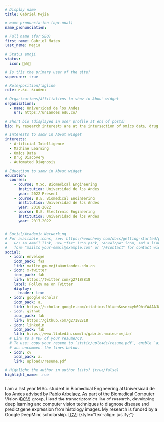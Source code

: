 ```yaml
---
# Display name
title: Gabriel Mejia

# Name pronunciation (optional)
name_pronunciation:

# Full name (for SEO)
first_name: Gabriel Mateo
last_name: Mejia

# Status emoji
status:
  icon: 🧬🩸💊

# Is this the primary user of the site?
superuser: true

# Role/position/tagline
role: M.Sc. Student

# Organizations/Affiliations to show in About widget
organizations:
  - name: Universidad de los Andes
    url: https://uniandes.edu.co/

# Short bio (displayed in user profile at end of posts)
bio: My research interests are at the intersection of omics data, drug discovery, and AI/ML.

# Interests to show in About widget
interests:
  - Artificial Intelligence
  - Machine Learning
  - Omics Data
  - Drug Discovery
  - Automated Diagnosis

# Education to show in About widget
education:
  courses:
    - course: M.Sc. Biomedical Engineering 
      institution: Universidad de los Andes
      year: 2022-Present
    - course: B.E. Biomedical Engineering
      institution: Universidad de los Andes
      year: 2018-2022
    - course: B.E. Electronic Engineering
      institution: Universidad de los Andes
      year: 2017-2022


# Social/Academic Networking
# For available icons, see: https://wowchemy.com/docs/getting-started/page-builder/#icons
#   For an email link, use "fas" icon pack, "envelope" icon, and a link in the
#   form "mailto:your-email@example.com" or "/#contact" for contact widget.
social:
  - icon: envelope
    icon_pack: fas
    link: mailto:gm.mejia@uniandes.edu.co
  - icon: x-twitter
    icon_pack: fab
    link: https://twitter.com/g27182818
    label: Follow me on Twitter
    display:
      header: true
  - icon: google-scholar
    icon_pack: ai
    link: https://scholar.google.com/citations?hl=en&user=yh69hnYAAAAJ&view_op=list_works&sortby=pubdate
  - icon: github
    icon_pack: fab
    link: https://github.com/g27182818
  - icon: linkedin
    icon_pack: fab
    link: https://www.linkedin.com/in/gabriel-mateo-mejia/
  # Link to a PDF of your resume/CV.
  # To use: copy your resume to `static/uploads/resume.pdf`, enable `ai` icons in `params.yaml`,
  # and uncomment the lines below.
  - icon: cv
    icon_pack: ai
    link: uploads/resume.pdf

# Highlight the author in author lists? (true/false)
highlight_name: true
---
```


I am a last year M.Sc. student in Biomedical Engineering at Universidad de los Andes advised by [Pablo Arbelaez](https://scholar.google.com/citations?user=k0nZO90AAAAJ&hl=en). As part of the Biomedical Computer Vision ([BCV](https://biomedicalcomputervision.uniandes.edu.co/)) group, I lead the transcriptomics line of research, developing deep learning and computer vision techniques to diagnose disease and predict gene expression from histology images. My research is funded by a Google DeepMind scholarship. [[CV](uploads/resume.pdf)]
{style="text-align: justify;"}

